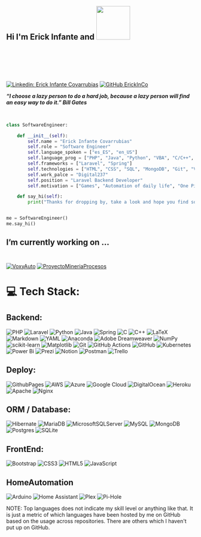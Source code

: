 <h2 style="line-height: 200px; height: 200px;"> Hi I'm Erick Infante and <img src="https://media.giphy.com/media/xUPGGDNsLvqsBOhuU0/giphy.gif" width="90"></img></h2>


[![Linkedin: Erick Infante Covarrubias](https://img.shields.io/badge/-Erick%20Infante%20Covarrubias-blue?style=flat-square&logo=Linkedin&logoColor=white&link=https://www.linkedin.com/in/fernandaochoa8/)](https://www.linkedin.com/in/fernandaochoa8/)
[![GitHub ErickInCo](https://img.shields.io/github/followers/ErickInCo?label=follow&style=social)](https://github.com/ErickInCo)

<em><b> “I choose a lazy person to do a hard job, because a lazy person will find an easy way to do it.” Bill Gates</b> </em>
<br></br>
```python

class SoftwareEngineer:

    def __init__(self):
        self.name = "Erick Infante Covarrubias"
        self.role = "Software Engineer"
        self.language_spoken = ["es_ES", "en_US"]
        self.language_prog = ["PHP", "Java", "Python", "VBA", "C/C++", "Javascript"]
        self.frameworks = ["Laravel", "Spring"]
        self.technologies = ["HTML", "CSS", "SQL", "MongoDB", "Git", "VirtualBox", "Android SDK", "Docker", "Selenium", "PM4PY"]
        self.work_palce = "Digital237"
        self.position = "Laravel Backend Developer"
        self.motivation = ["Games", "Automation of daily life", "One Piece"]

    def say_hi(self):
        print("Thanks for dropping by, take a look and hope you find some of my work interesting.")


me = SoftwareEngineer()
me.say_hi()
```



## I’m currently working on ... <br></br>

[![VoxyAuto](https://github-readme-stats.vercel.app/api/pin/?username=erickinco&repo=VoxyAuto&theme=tokyonight)](https://github.com/ErickInCo/VoxyAuto)
[![ProyectoMineriaProcesos](https://github-readme-stats.vercel.app/api/pin/?username=erickinco&repo=ProyectoMineriaProcesos&theme=tokyonight)](https://github.com/ErickInCo/ProyectoMineriaProcesos)
<!---
## Some cool stats

<img src="https://github-readme-stats.vercel.app/api?username=erickinco&show_icons=true&theme=tokyonight"></img>
<br></br>
<img src="https://github-readme-stats.vercel.app/api/top-langs/?username=erickinco&hide=css,html&theme=tokyonight&layout=compact"></img>
-->
# 💻 Tech Stack:
## Backend:
![PHP](https://img.shields.io/badge/php-%23777BB4.svg?style=for-the-badge&logo=php&logoColor=white) ![Laravel](https://img.shields.io/badge/laravel-%23FF2D20.svg?style=for-the-badge&logo=laravel&logoColor=white) ![Python](https://img.shields.io/badge/python-3670A0?style=for-the-badge&logo=python&logoColor=ffdd54) ![Java](https://img.shields.io/badge/java-%23ED8B00.svg?style=for-the-badge&logo=openjdk&logoColor=white) ![Spring](https://img.shields.io/badge/spring-%236DB33F.svg?style=for-the-badge&logo=spring&logoColor=white) ![C](https://img.shields.io/badge/c-%2300599C.svg?style=for-the-badge&logo=c&logoColor=white) ![C++](https://img.shields.io/badge/c++-%2300599C.svg?style=for-the-badge&logo=c%2B%2B&logoColor=white) ![LaTeX](https://img.shields.io/badge/latex-%23008080.svg?style=for-the-badge&logo=latex&logoColor=white) ![Markdown](https://img.shields.io/badge/markdown-%23000000.svg?style=for-the-badge&logo=markdown&logoColor=white)  ![YAML](https://img.shields.io/badge/yaml-%23ffffff.svg?style=for-the-badge&logo=yaml&logoColor=151515) ![Anaconda](https://img.shields.io/badge/Anaconda-%2344A833.svg?style=for-the-badge&logo=anaconda&logoColor=white)  ![Adobe Dreamweaver](https://img.shields.io/badge/Adobe%20Dreamweaver-FF61F6.svg?style=for-the-badge&logo=Adobe%20Dreamweaver&logoColor=white) ![NumPy](https://img.shields.io/badge/numpy-%23013243.svg?style=for-the-badge&logo=numpy&logoColor=white) ![scikit-learn](https://img.shields.io/badge/scikit--learn-%23F7931E.svg?style=for-the-badge&logo=scikit-learn&logoColor=white) ![Matplotlib](https://img.shields.io/badge/Matplotlib-%23ffffff.svg?style=for-the-badge&logo=Matplotlib&logoColor=black) ![Git](https://img.shields.io/badge/git-%23F05033.svg?style=for-the-badge&logo=git&logoColor=white) ![GitHub Actions](https://img.shields.io/badge/github%20actions-%232671E5.svg?style=for-the-badge&logo=githubactions&logoColor=white) ![GitHub](https://img.shields.io/badge/github-%23121011.svg?style=for-the-badge&logo=github&logoColor=white) ![Kubernetes](https://img.shields.io/badge/kubernetes-%23326ce5.svg?style=for-the-badge&logo=kubernetes&logoColor=white) ![Power Bi](https://img.shields.io/badge/power_bi-F2C811?style=for-the-badge&logo=powerbi&logoColor=black) ![Prezi](https://img.shields.io/badge/Prezi-%23000000.svg?style=for-the-badge&logo=Prezi&logoColor=white) ![Notion](https://img.shields.io/badge/Notion-%23000000.svg?style=for-the-badge&logo=notion&logoColor=white)  ![Postman](https://img.shields.io/badge/Postman-FF6C37?style=for-the-badge&logo=postman&logoColor=white) ![Trello](https://img.shields.io/badge/Trello-%23026AA7.svg?style=for-the-badge&logo=Trello&logoColor=white)
## Deploy:
![GithubPages](https://img.shields.io/badge/github%20pages-121013?style=for-the-badge&logo=github&logoColor=white) ![AWS](https://img.shields.io/badge/AWS-%23FF9900.svg?style=for-the-badge&logo=amazon-aws&logoColor=white) ![Azure](https://img.shields.io/badge/azure-%230072C6.svg?style=for-the-badge&logo=microsoftazure&logoColor=white) ![Google Cloud](https://img.shields.io/badge/GoogleCloud-%234285F4.svg?style=for-the-badge&logo=google-cloud&logoColor=white) ![DigitalOcean](https://img.shields.io/badge/Digital_Ocean-0080FF?style=for-the-badge&logo=DigitalOcean&logoColor=white) ![Heroku](https://img.shields.io/badge/heroku-%23430098.svg?style=for-the-badge&logo=heroku&logoColor=white) ![Apache](https://img.shields.io/badge/apache-%23D42029.svg?style=for-the-badge&logo=apache&logoColor=white) ![Nginx](https://img.shields.io/badge/nginx-%23009639.svg?style=for-the-badge&logo=nginx&logoColor=white)
## ORM / Database:
![Hibernate](https://img.shields.io/badge/Hibernate-59666C?style=for-the-badge&logo=Hibernate&logoColor=white) ![MariaDB](https://img.shields.io/badge/MariaDB-003545?style=for-the-badge&logo=mariadb&logoColor=white) ![MicrosoftSQLServer](https://img.shields.io/badge/Microsoft%20SQL%20Server-CC2927?style=for-the-badge&logo=microsoft%20sql%20server&logoColor=white) ![MySQL](https://img.shields.io/badge/mysql-4479A1.svg?style=for-the-badge&logo=mysql&logoColor=white) ![MongoDB](https://img.shields.io/badge/MongoDB-%234ea94b.svg?style=for-the-badge&logo=mongodb&logoColor=white) ![Postgres](https://img.shields.io/badge/postgres-%23316192.svg?style=for-the-badge&logo=postgresql&logoColor=white) ![SQLite](https://img.shields.io/badge/sqlite-%2307405e.svg?style=for-the-badge&logo=sqlite&logoColor=white)
## FrontEnd:
![Bootstrap](https://img.shields.io/badge/bootstrap-%238511FA.svg?style=for-the-badge&logo=bootstrap&logoColor=white) ![CSS3](https://img.shields.io/badge/css3-%231572B6.svg?style=for-the-badge&logo=css3&logoColor=white) ![HTML5](https://img.shields.io/badge/html5-%23E34F26.svg?style=for-the-badge&logo=html5&logoColor=white) ![JavaScript](https://img.shields.io/badge/javascript-%23323330.svg?style=for-the-badge&logo=javascript&logoColor=%23F7DF1E)
## HomeAutomation
![Arduino](https://img.shields.io/badge/-Arduino-00979D?style=for-the-badge&logo=Arduino&logoColor=white) ![Home Assistant](https://img.shields.io/badge/home%20assistant-%2341BDF5.svg?style=for-the-badge&logo=home-assistant&logoColor=white) ![Plex](https://img.shields.io/badge/plex-%23E5A00D.svg?style=for-the-badge&logo=plex&logoColor=white) ![Pi-Hole](https://img.shields.io/badge/pihole-%2396060C.svg?style=for-the-badge&logo=pi-hole&logoColor=white)

NOTE: Top languages does not indicate my skill level or anything like that. It is just a metric of which languages have been hosted by me on GitHub based on the usage across repositories. There are others which I haven't put up on GitHub.
